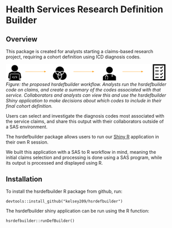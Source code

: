# Health Services Research Definition Builder

## Overview 

This package is created for analysts starting a claims-based research project, requiring
a cohort definition using ICD diagnosis codes. 



![Diagram of workflow](docs/diagram.png)
_Figure: the proposed hsrdefbuilder workflow. Analysts run the hsrdefbuilder code on claims, and create a summary of the codes associated with that service. Collaborators and analysts can view this and use the hsrdefbuilder Shiny application to make decisions about which codes to include in their final cohort definition._



Users can select and investigate the diagnosis codes most associated with the service claims, 
and share this output with their collaborators outside of a SAS environment. 

The hsrdefbuilder package allows users to run our [Shiny R](https://shiny.rstudio.com/) 
application in their own R session. 

We built this application with a SAS to R workflow in mind, meaning the initial claims
selection and processing is done using a SAS program, while its output is processed and 
displayed using R. 

## Installation 

To install the hsrdefbuilder R package from github, run:

```
devtools::install_github("kelsey209/hsrdefbuilder")
```

The hsrdefbuilder shiny application can be run using the R function: 

```
hsrdefbuilder::runDefBuilder()
```
